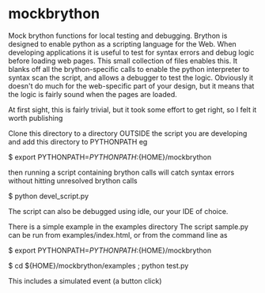 # mockbrython
Mock brython functions for local testing and debugging.
Brython is designed to enable python as a scripting language for the Web. When developing applications it is useful to test for syntax errors and debug logic before loading web pages. This small collection of files enables this. It blanks off all the brython-specific calls to enable the python interpreter to syntax scan the script, and allows a debugger to test the logic. Obviously it doesn't do much for the web-specific part of your design, but it means that the logic is fairly sound when the pages are loaded.

At first sight, this is fairly trivial, but it took some effort to get right, so I felt it worth publishing

Clone this directory to a directory OUTSIDE the script you are developing and add this directory to PYTHONPATH
eg

$ export PYTHONPATH=${PYTHONPATH}:${HOME}/mockbrython

then running a script containing brython calls will catch syntax errors without hitting unresolved brython calls

$ python devel_script.py


The script can also be debugged using idle, our your IDE of choice. 

There is a simple example in the examples directory
The script sample.py can be run from examples/index.html, or from the command line as

$ export PYTHONPATH=${PYTHONPATH}:${HOME}/mockbrython

$ cd ${HOME}/mockbrython/examples ; python test.py

This includes a simulated event (a button click)

